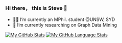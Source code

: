 ### Hi there， this is Steve 👋


- 👨‍🎓 I’m currently an MPhil. student @UNSW, SYD
- 🌱 I’m currently researching on Graph Data Mining


[![My GitHub Stats](https://github-readme-stats.vercel.app/api/?username=SteveTANTAN&count_private=true&theme=synthwave&showicons=true)]()
[![My GitHub Language Stats](https://github-readme-stats.vercel.app/api/top-langs/?username=SteveTANTAN&layout=compact&theme=synthwave)]()
